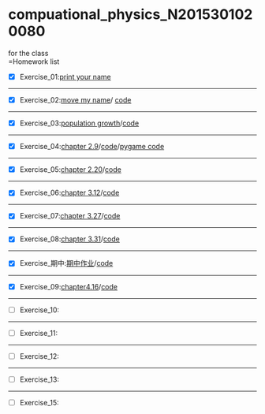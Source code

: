# compuational_physics_N2015301020080
for the class  
=Homework list  
- [x] Exercise_01:[print your name](temp.py)
***
- [x] Exercise_02:[move my name](http://note.youdao.com/noteshare?id=0ed58c300db5637a73b56ea108ef5eae)/
[code](http://note.youdao.com/noteshare?id=eeb4eb086fbdba119a344572b9ccf36d)
***
- [x] Exercise_03:[population growth](http://note.youdao.com/noteshare?id=d6d521f3bb41180dc43ffdda9435cf85)/[code](http://note.youdao.com/noteshare?id=6f5dfe07e7a1d887a3697b72e57227ca)
***
- [x] Exercise_04:[chapter 2.9](http://note.youdao.com/noteshare?id=48fcf2fa5f35048e8cb6249c1613e5cb)/[code](http://note.youdao.com/noteshare?id=5321a3bfdb599ddcc31c9ff96457f1cd)/[pygame code](http://note.youdao.com/noteshare?id=f2759f59e138aa31333e8de8fefc7a9b)
***
- [x] Exercise_05:[chapter 2.20](http://note.youdao.com/noteshare?id=0ee81e3ec8de999c5331708945458317)/[code](http://note.youdao.com/noteshare?id=43e118878425b7f9042748a38cef4d35)
***
- [x] Exercise_06:[chapter 3.12](http://note.youdao.com/noteshare?id=341541c2fe4fb1ca3f01d0c0ba15aed4)/[code](http://note.youdao.com/noteshare?id=5a37903e27dc8669f2719947040d466a)
***
- [x] Exercise_07:[chapter 3.27](http://note.youdao.com/noteshare?id=75d95c753100f68ed8905b1e47ef1aa5)/[code](http://note.youdao.com/noteshare?id=a324691e6913182a2f1f41b4ea70aafb)
***
- [x] Exercise_08:[chapter 3.31](http://note.youdao.com/noteshare?id=bd2d4b9bf395a16886f0d8d30c3b7221)/[code](http://note.youdao.com/noteshare?id=52fc4652d768bdaf4b0e4c309fe75168)
***
- [x] Exercise_期中:[期中作业](http://note.youdao.com/noteshare?id=69ae53d5d40ffd2539058db098bb7fc1)/[code](http://note.youdao.com/noteshare?id=28a8653df08d429bd94c9887df2b4802)
***
- [x] Exercise_09:[chapter4.16](http://note.youdao.com/noteshare?id=07ce6653bfde3a57e932b8aeb649818e)/[code](http://note.youdao.com/noteshare?id=cd1bc6d429deca3cfc953b0c6160a9bb)
***
- [ ] Exercise_10:
***
- [ ] Exercise_11:
***
- [ ] Exercise_12:
***
- [ ] Exercise_13:
***
- [ ] Exercise_15:

